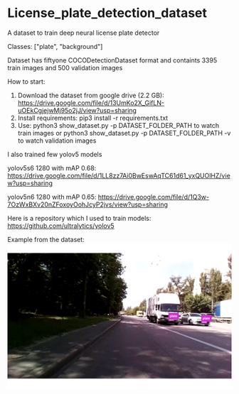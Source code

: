# License_plate_detection_dataset
A dataset to train deep neural license plate detector

Classes: ["plate", "background"]

Dataset has fiftyone COCODetectionDataset format and containts 3395 train images and 500 validation images



How to start:
1. Download the dataset from google drive (2.2 GB): https://drive.google.com/file/d/13UmKo2X_GifLN-uOEkCgjejwMj95o2jJ/view?usp=sharing
2. Install requirements:  pip3 install -r requirements.txt
3. Use:
python3 show_dataset.py -p DATASET_FOLDER_PATH    to watch train images
or
python3 show_dataset.py -p DATASET_FOLDER_PATH -v to watch validation images



I also trained few yolov5 models

yolov5s6 1280 with mAP 0.68: https://drive.google.com/file/d/1LL8zz7Ai0BwEswAqTC61d61_yxQUOlHZ/view?usp=sharing

yolov5n6 1280 with mAP 0.65: https://drive.google.com/file/d/1Q3w-7OzWxBXv20nZFoxoyOohJcyP2jvs/view?usp=sharing

Here is a repository which I used to train models:
https://github.com/ultralytics/yolov5



Example from the dataset:
![Screenshot](photo/lpd_example.png)